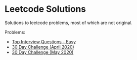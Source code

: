 # Leetcode Solutions

Solutions to leetcode problems, most of which are not original.

Problems:

* [Top Interview Questions - Easy](https://leetcode.com/explore/interview/card/top-interview-questions-easy/)
* [30 Day Challenge (April 2020)](https://leetcode.com/explore/featured/card/30-day-leetcoding-challenge/)
* [30 Day Challenge (May 2020)](https://leetcode.com/explore/featured/card/may-leetcoding-challenge/)

